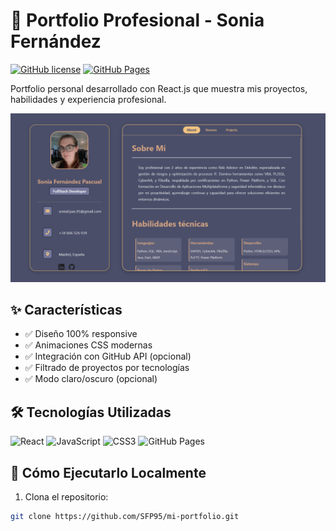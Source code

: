 # 📌 Portfolio Profesional - Sonia Fernández

[![GitHub license](https://img.shields.io/badge/license-MIT-blue.svg)](https://github.com/SFP95/mi-portfolio/blob/main/LICENSE)
[![GitHub Pages](https://img.shields.io/badge/🌐%20Live%20Demo-GitHub%20Pages-brightgreen)](https://sfp95.github.io/mi-portfolio)

Portfolio personal desarrollado con React.js que muestra mis proyectos, habilidades y experiencia profesional.

![Captura del Portfolio](public/screeenshot.png)

## ✨ Características

- ✅ Diseño 100% responsive
- ✅ Animaciones CSS modernas
- ✅ Integración con GitHub API (opcional)
- ✅ Filtrado de proyectos por tecnologías
- ✅ Modo claro/oscuro (opcional)

## 🛠️ Tecnologías Utilizadas

<p align="left">
  <img src="https://img.shields.io/badge/React-20232A?style=for-the-badge&logo=react&logoColor=61DAFB" alt="React">
  <img src="https://img.shields.io/badge/JavaScript-F7DF1E?style=for-the-badge&logo=javascript&logoColor=black" alt="JavaScript">
  <img src="https://img.shields.io/badge/CSS3-1572B6?style=for-the-badge&logo=css3&logoColor=white" alt="CSS3">
  <img src="https://img.shields.io/badge/GitHub%20Pages-222222?style=for-the-badge&logo=GitHub%20Pages&logoColor=white" alt="GitHub Pages">
</p>

## 🚀 Cómo Ejecutarlo Localmente

1. Clona el repositorio:
```bash
git clone https://github.com/SFP95/mi-portfolio.git
